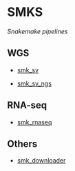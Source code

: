 # SMKS

*Snakemake pipelines*

## WGS

- [smk_sv](https://github.com/jasonwong-lab/smk_sv)

- [smk_sv_ngs](https://github.com/mhjiang97/smk_sv_ngs)

## RNA-seq

- [smk_rnaseq](https://github.com/mhjiang97/smk_rnaseq)

## Others

- [smk_downloader](https://github.com/mhjiang97/smk_downloader)
